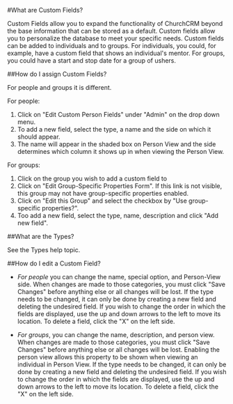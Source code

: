 #What are Custom Fields?

Custom Fields allow you to expand the functionality of ChurchCRM beyond the base information that can be stored as a default. Custom fields allow you to personalize the database to meet your specific needs. Custom fields can be added to individuals and to groups. For individuals, you could, for example, have a custom field that shows an individual's mentor. For groups, you could have a start and stop date for a group of ushers.

##How do I assign Custom Fields?

For people and groups it is different.

For people:

1. Click on "Edit Custom Person Fields" under "Admin" on the drop down menu. 
2. To add a new field, select the type, a name and the side on which it should appear. 
3. The name will appear in the shaded box on Person View and the side determines which column it shows up in when viewing the Person View.

For groups:

1. Click on the group you wish to add a custom field to 
2. Click on "Edit Group-Specific Properties Form". 
If this link is not visible, this group may not have group-specific properties enabled. 
3. Click on "Edit this Group" and select the checkbox by "Use group-specific properties?". 
4. Too add a new field, select the type, name, description and click "Add new field".

##What are the Types?

See the Types help topic.

##How do I edit a Custom Field?

- *For people* you can change the name, special option, and Person-View side.  When changes are made to those categories, you must click "Save Changes" before anything else or all changes will be lost. If the type needs to be changed, it can only be done by creating a new field and deleting the undesired field. If you wish to change the order in which the fields are displayed, use the up and down arrows to the left to move its location.  To delete a field, click the "X" on the left side.

- *For groups*, you can change the name, description, and person view. When changes are made to those categories, you must click "Save Changes" before anything else or all changes will be lost. Enabling the person view allows this property to be shown when viewing an individual in Person View. If the type needs to be changed, it can only be done by creating a new field and deleting the undesired field. If you wish to change the order in which the fields are displayed, use the up and down arrows to the left to move its location. To delete a field, click the "X" on the left side.
